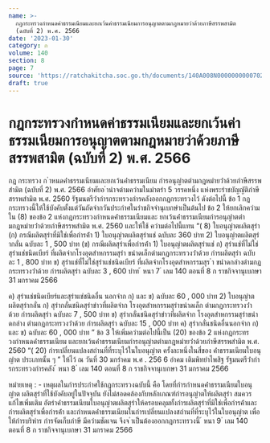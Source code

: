 ```yaml
---
name: >-
  กฎกระทรวงกำหนดค่าธรรมเนียมและยกเว้นค่าธรรมเนียมการอนุญาตตามกฎหมายว่าด้วยภาษีสรรพสามิต
  (ฉบับที่ 2) พ.ศ. 2566
date: '2023-01-30'
category: ก
volume: 140
section: 8
page: 7
source: 'https://ratchakitcha.soc.go.th/documents/140A008N0000000000702.pdf'
draft: true
---
```


# กฎกระทรวงกำหนดค่าธรรมเนียมและยกเว้นค่าธรรมเนียมการอนุญาตตามกฎหมายว่าด้วยภาษีสรรพสามิต (ฉบับที่ 2) พ.ศ. 2566

กฎ กระทรวง ก ําหนดค่ําธรรมเนียมและยกเว้นค่ําธรรมเนียม กํารอนุญําตตํามกฎหมํายว่ําด้วยภําษีสรรพสํามิต (ฉบับที่ 2) พ.ศ. 2566 อําศัยอ ํานําจตํามควํามในมําตรํา 5 วรรคหนึ่ง แห่งพระรําชบัญญัติภําษีสรรพสํามิต พ.ศ. 2560 รัฐมนตรีว่ํากํารกระทรวงกํารคลังออกกฎกระทรวงไว้ ดังต่อไปนี้ ข้อ 1 กฎกระทรวงนี้ให้ใช้บังคับตั้งแต่วันถัดจํากวันประกําศในรําชกิจจํานุเบกษําเป็นต้นไป ข้อ 2 ให้ยกเลิกควํามใน (8) ของข้อ 2 แห่งกฎกระทรวงกําหนดค่ําธรรมเนียมและ ยกเว้นค่ําธรรมเนียมกํารอนุญําตตํามกฎหมํายว่ําด้วยภําษีสรรพสํามิต พ.ศ. 2560 และให้ใช้ ควํามต่อไปนี้แทน “( 8) ใบอนุญําตผลิตสุรํา (ก) กรณีผลิตสุรําที่มิใช่เพื่อกํารค้ํา 1) ใบอนุญําตผลิตสุรําแช่ ฉบับละ 360 บําท 2) ใบอนุญําตผลิตสุรํากลั่น ฉบับละ 1 , 500 บําท (ข) กรณีผลิตสุรําเพื่อกํารค้ํา 1) ใบอนุญําตผลิตสุรําแช่ ก) สุรําแช่ที่ไม่ใช่สุรําแช่ชนิดเบียร์ ที่ผลิตจํากโรงอุตสําหกรรมสุรํา ขนําดเล็กตํามกฎกระทรวงว่ําด้วย กํารผลิตสุรํา ฉบับละ 1 , 800 บําท ข) สุรําแช่ที่ไม่ใช่สุรําแช่ชนิดเบียร์ ที่ผลิตจํากโรงอุตสําหกรรมสุร ํา ขนําดกลํางตํามกฎกระทรวงว่ําด้วย กํารผลิตสุรํา ฉบับละ 3 , 600 บําท ้ หนา 7 ่ เลม 140 ตอนที่ 8 ก ราชกิจจานุเบกษา 31 มกราคม 2566

ค) สุรําแช่ชนิดเบียร์และสุรําแช่ชนิดอื่น นอกจําก ก) และ ข) ฉบับละ 60 , 000 บําท 2) ใบอนุญําตผลิตสุรํากลั่น ก) สุรํากลั่นชนิดสุรําขําวที่ผลิตจําก โรงอุตสําหกรรมสุรําขนําดเล็ก ตํามกฎกระทรวงว่ําด้วย กํารผลิตสุรํา ฉบับละ 7 , 500 บําท ข) สุรํากลั่นชนิดสุรําขําวที่ผลิตจําก โรงอุตสําหกรรมสุรําขนําดกลําง ตํามกฎกระทรวงว่ําด้วย กํารผลิตสุรํา ฉบับละ 15 , 000 บําท ค) สุรํากลั่นชนิดอื่นนอกจําก ก) และ ข) ฉบับละ 60 , 000 บําท ” ข้อ 3 ให้เพิ่มควํามต่อไปนี้เป็น (20) ของข้อ 2 แห่งกฎกระทรวงกําหนดค่ําธรรมเนียม และยกเว้นค่ําธรรมเนียมกํารอนุญําตตํามกฎหมํายว่ําด้วยภําษีสรรพสํามิต พ.ศ. 2560 “( 20) กํารเปลี่ยนแปลงสถํานที่ที่ระบุไว้ในใบอนุญําต ครั้งละหนึ่งในสี่ของ ค่ําธรรมเนียมใบอนุญําต ประเภทนั้น ๆ ” ให้ไว้ ณ วันที่ 30 มกรําคม พ.ศ . 256 6 อําคม เติมพิทยําไพสิฐ รัฐมนตรีว่ํากํารกระทรวงกํารคลัง ้ หนา 8 ่ เลม 140 ตอนที่ 8 ก ราชกิจจานุเบกษา 31 มกราคม 2566

หมํายเหตุ : - เหตุผลในกํารประกําศใช้กฎกระทรวงฉบับนี้ คือ โดยที่กํารกําหนดค่ําธรรมเนียมใบอนุญําต ผลิตสุรําที่ใช้บังคับอยู่ในปัจจุบัน ยังไม่สอดคล้องกับหลักเกณฑ์กํารอนุญําตให้ผลิตสุรํา สมควรแก้ไขเพิ่มเติม อัตรําค่ําธรรมเนียมใบอนุญําตผลิตสุรําให้ครอบคลุมทั้งกํารผลิตสุรําที่มิใช่เพื่อกํารค้ําและกํารผลิตสุรําเพื่อกํารค้ํา และกําหนดค่ําธรรมเนียมในกํารเปลี่ยนแปลงสถํานที่ที่ระบุไว้ในใบอนุญําต เพื่อให้กํารบริหําร กํารจัดเก็บภําษี มีควํามชัดเจน จึงจ ําเป็นต้องออกกฎกระทรวงนี้ ้ หนา 9 ่ เลม 140 ตอนที่ 8 ก ราชกิจจานุเบกษา 31 มกราคม 2566
